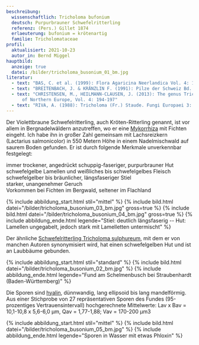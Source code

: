 ```yaml
---
beschreibung:
  wissenschaftlich: Tricholoma bufonium
  deutsch: Purpurbrauner Schwefelritterling
  referenz: (Pers.) Gillet 1874
  erlaeuterung: bufonium = krötenartig
  familie: Tricholomataceae
profil:
  aktualisiert: 2021-10-23
  autor_in: Bernd Miggel
hauptbild:
  anzeige: true
  datei: /bilder/tricholoma_busonium_01_bm.jpg
literatur:
  - text: "BAS, C. et al. (1999): Flora Agaricina Neerlandica Vol. 4: 148"
  - text: "BREITENBACH, J. & KRÄNZLIN F. (1991): Pilze der Schweiz Bd. 3: Nr. 414"
  - text: "CHRISTENSEN, M., HEILMANN-CLAUSEN, J. (2013): The genus Tricholoma. Fungi
      of Northern Europe, Vol. 4: 194-197"
  - text: "RIVA, A. (1988): Tricholoma (Fr.) Staude. Fungi Europaei 3: Nr. 12"
---
```

Der Violettbraune Schwefelritterling, auch Kröten-Ritterling genannt, ist vor allem in Bergnadelwäldern anzutreffen, wo er eine [Mykorrhiza](Mykorrhiza "Glossar") mit Fichten eingeht. Ich habe ihn in großer Zahl gemeinsam mit Lachsreizkern (Lactarius salmonicolor) in 550 Metern Höhe in einem Nadelmischwald auf saurem Boden gefunden. Er ist durch folgende Merkmale unverkennbar festgelegt:

immer trockener, angedrückt schuppig-faseriger, purpurbrauner Hut\
schwefelgelbe Lamellen und weißliches bis schwefelgelbes Fleisch\
schwefelgelber bis bräunlicher, längsfaseriger Stiel\
starker, unangenehmer Geruch\
Vorkommen bei Fichten im Bergwald, seltener im Flachland

{% include abbildung_start.html stil="mittel" %}
{% include bild.html datei="/bilder/tricholoma_busonium_03_bm.jpg" gross=true %}
{% include bild.html datei="/bilder/tricholoma_busonium_04_bm.jpg" gross=true %}
{% include abbildung_ende.html legende="Stiel: deutlich längsfaserig -- Hut: Lamellen ungegabelt, jedoch stark mit Lamelletten untermischt" %}

Der ähnliche [Schwefelritterling Tricholoma sulphureum](/pilze/tricholoma-sulphureum-schwefelritterling), mit dem er von manchen Autoren synonymisiert wird, hat einen schwefelgelben Hut und ist an Laubbäume gebunden.

{% include abbildung_start.html stil="standard" %}
{% include bild.html datei="/bilder/tricholoma_busonium_02_bm.jpg" %}
{% include abbildung_ende.html legende="Fund am Schelmenbusch bei Straubenhardt (Baden-Württemberg)" %}

Die Sporen sind [hyalin](hyalin "Glossar"), dünnwandig, lang ellipsoid bis lang mandelförmig. Aus einer Stichprobe von 27 repräsentativen Sporen des Fundes (95-prozentiges Vertrauensintervall) hochgerechnete Mittelwerte: Lav x Bav = 10,1-10,8 x 5,6-6,0 µm, Qav = 1,77-1,88; Vav = 170-200 µm3

{% include abbildung_start.html stil="mittel" %}
{% include bild.html datei="/bilder/tricholoma_busonium_05_bm.jpg" %}
{% include abbildung_ende.html legende="Sporen in Wasser mit etwas Phloxin" %}